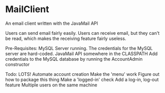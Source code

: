 MailClient
==========

An email client written with the JavaMail API

Users can send email fairly easily.
Users can receive email, but they can't be read, which makes the receiving feature fairly useless.

Pre-Requisites:
  MySQL Server running. The credentials for the MySQL server are hard-coded.
  JavaMail API somewhere in the CLASSPATH
  Add credentials to the MySQL database by running the AccountAdmin constructor
  
Todo: LOTS!
  Automate account creation
  Make the 'menu' work
  Figure out how to package this thing
  Make a 'logged-in' check
  Add a log-in, log-out feature
  Multiple users on the same machine
